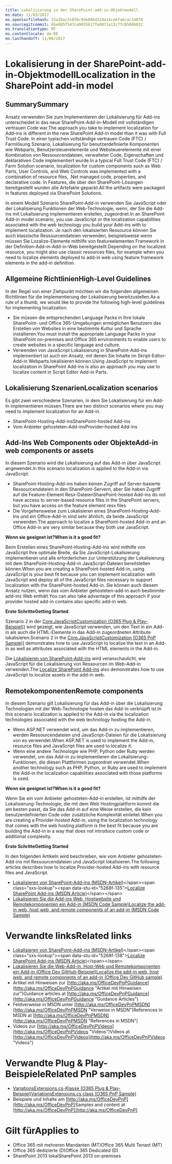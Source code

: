 ```yaml
---
title: Lokalisierung in der SharePoint-add-in-Objektmodell
ms.date: 11/03/2017
ms.openlocfilehash: 33a39ac3c656c9de086432da14ce6fa6cac34870
ms.sourcegitcommit: 65e885f547ca9055617fe0871a13c7fc85086032
ms.translationtype: MT
ms.contentlocale: de-DE
ms.lasthandoff: 11/06/2017
---
```

<a name="localization-in-the-sharepoint-add-in-model"></a><span data-ttu-id="5268f-102">Lokalisierung in der SharePoint-add-in-Objektmodell</span><span class="sxs-lookup"><span data-stu-id="5268f-102">Localization in the SharePoint add-in model</span></span>
===========================================

<a name="summary"></a><span data-ttu-id="5268f-103">Summary</span><span class="sxs-lookup"><span data-stu-id="5268f-103">Summary</span></span>
-------

<span data-ttu-id="5268f-104">Ansatz verwenden Sie zum Implementieren der Lokalisierung für Add-ins unterscheidet in das neue SharePoint-Add-in-Modell mit vollständigen vertrauen Code war.</span><span class="sxs-lookup"><span data-stu-id="5268f-104">The approach you take to implement localization for Add-ins is different in the new SharePoint Add-in model than it was with Full Trust Code.</span></span> <span data-ttu-id="5268f-105">In einer typischen vollständige vertrauen Code (FTC) / Farmlösung Szenario, Lokalisierung für benutzerdefinierte Komponenten wie Webparts, Benutzersteuerelemente und Websteuerelemente mit einer Kombination von Ressourcendateien, verwalteter Code, Eigenschaften und deklarativen Code implementiert wurde.</span><span class="sxs-lookup"><span data-stu-id="5268f-105">In a typical Full Trust Code (FTC) / Farm Solution scenario, localization for custom components such as Web Parts, User Controls, and Web Controls was implemented with a combination of resource files, .Net managed code, properties, and declarative code.</span></span>  <span data-ttu-id="5268f-106">In Features, die über den SharePoint-Lösungen bereitgestellt wurden alle Artefakte gepackt.</span><span class="sxs-lookup"><span data-stu-id="5268f-106">All the artifacts were packaged in features deployed via SharePoint Solutions.</span></span>

<span data-ttu-id="5268f-107">In einem Modell Szenario SharePoint-Add-in verwenden Sie JavaScript oder der Lokalisierung Funktionen der Web-Technologie, wenn, der Sie die Add-ins mit Lokalisierung implementieren erstellen, zugeordnet.</span><span class="sxs-lookup"><span data-stu-id="5268f-107">In an SharePoint Add-in model scenario, you use JavaScript or the localization capabilities associated with the web technology you build your Add-ins with to implement localization.</span></span> <span data-ttu-id="5268f-108">Je nach den lokalisierten Ressource können Sie auch klassische Ressourcendateien verwenden, beispielsweise wenn müssen Sie Lozalize-Elemente mithilfe von featureelementen Framework in der Definition-Add-in-Add-in-Web bereitgestellt.</span><span class="sxs-lookup"><span data-stu-id="5268f-108">Depending on the localized resource, you might also use classic resources files, for example when you need to lozalize elements deployed to add-in web using feature framework elements in the add-in definition.</span></span>

<a name="high-level-guidelines"></a><span data-ttu-id="5268f-109">Allgemeine Richtlinien</span><span class="sxs-lookup"><span data-stu-id="5268f-109">High-Level Guidelines</span></span>
---------------------

<span data-ttu-id="5268f-110">In der Regel von einer Ziehpunkt möchten wir die folgenden allgemeinen Richtlinien für die Implementierung der Lokalisierung bereitzustellen.</span><span class="sxs-lookup"><span data-stu-id="5268f-110">As a rule of a thumb, we would like to provide the following high-level guidelines for implementing localization.</span></span>

- <span data-ttu-id="5268f-111">Sie müssen die entsprechenden Language Packs in Ihre lokale SharePoint- und Office 365-Umgebungen ermöglichen Benutzern das Erstellen von Websites in eine bestimmte Kultur und Sprache installieren.</span><span class="sxs-lookup"><span data-stu-id="5268f-111">You must install the appropriate Language Packs in your SharePoint on-premises and Office 365 environments to enable users to create websites in a specific language and culture.</span></span>
- <span data-ttu-id="5268f-112">Verwenden von JavaScript Lokalisierung in SharePoint-Add-ins implementiert ist auch ein Ansatz, mit denen Sie Inhalte im Skript-Editor-Add-in Webparts lokalisieren können.</span><span class="sxs-lookup"><span data-stu-id="5268f-112">Using JavaScript to implement localization in SharePoint Add-ins is also an approach you may use to localize content in Script Editor Add-in Parts.</span></span> 

<a name="localization-scenarios"></a><span data-ttu-id="5268f-113">Lokalisierung Szenarien</span><span class="sxs-lookup"><span data-stu-id="5268f-113">Localization scenarios</span></span>
----------------------

<span data-ttu-id="5268f-114">Es gibt zwei verschiedene Szenarien, in dem Sie Lokalisierung für ein Add-In implementieren müssen.</span><span class="sxs-lookup"><span data-stu-id="5268f-114">There are two distinct scenarios where you may need to implement localization for an Add-in.</span></span>

- <span data-ttu-id="5268f-115">SharePoint-Hosting-Add-ins</span><span class="sxs-lookup"><span data-stu-id="5268f-115">SharePoint-hosted Add-ins</span></span>
- <span data-ttu-id="5268f-116">Vom Anbieter gehosteten-Add-ins</span><span class="sxs-lookup"><span data-stu-id="5268f-116">Provider-hosted Add-ins</span></span>

<a name="add-in-web-components-or-assets"></a><span data-ttu-id="5268f-117">Add-Ins Web Components oder Objekte</span><span class="sxs-lookup"><span data-stu-id="5268f-117">Add-in web components or assets</span></span>
-------------------------
<span data-ttu-id="5268f-118">In diesem Szenario wird die Lokalisierung auf das Add-in über JavaScript angewendet.</span><span class="sxs-lookup"><span data-stu-id="5268f-118">In this scenario localization is applied to the Add-in via JavaScript.</span></span>

- <span data-ttu-id="5268f-119">SharePoint-Hosting-Add-ins haben keinen Zugriff auf Server-basierte Ressourcendateien in den SharePoint-Servern, aber Sie haben Zugriff auf die Feature-Element Resx-Dateien</span><span class="sxs-lookup"><span data-stu-id="5268f-119">SharePoint-hosted Add-ins do not have access to server-based resource files in the SharePoint servers, but you have access on the feature element resx files</span></span> 
- <span data-ttu-id="5268f-120">Die Vorgehensweise zum Lokalisieren eines SharePoint-Hosting-Add-Ins und ein Office-Add-in sind sehr ähnlich, da beide JavaScript verwenden.</span><span class="sxs-lookup"><span data-stu-id="5268f-120">The approach to localize a SharePoint-hosted Add-in and an Office Add-in are very similar because they both use JavaScript.</span></span>

<span data-ttu-id="5268f-121">**Wenn sie geeignet ist?**</span><span class="sxs-lookup"><span data-stu-id="5268f-121">**When is it a good fit?**</span></span>

<span data-ttu-id="5268f-122">Beim Erstellen eines SharePoint-Hosting-Add-Ins wird mithilfe von JavaScript Ihre optimale Breite, da Sie JavaScript-Lokalisierung implementieren und alle erforderlichen zur Unterstützung der Lokalisierung mit dem SharePoint-Hosting-Add-in JavaScript-Dateien bereitstellen können.</span><span class="sxs-lookup"><span data-stu-id="5268f-122">When you are creating a SharePoint-hosted Add-in, using JavaScript is your best fit because you can implement localization with JavaScript and deploy all of the JavaScript files necessary to support localization with the SharePoint-hosted Add-in.</span></span> <span data-ttu-id="5268f-123">Sie können auch diesem Ansatz nutzen, wenn das vom Anbieter gehosteten-add-in auch bestimmte-add-ins Web enthält.</span><span class="sxs-lookup"><span data-stu-id="5268f-123">You can also take advantage of this approach if your provider hosted add-in contains also specific add-in web.</span></span>

<span data-ttu-id="5268f-124">**Erste Schritte**</span><span class="sxs-lookup"><span data-stu-id="5268f-124">**Getting Started**</span></span>

<span data-ttu-id="5268f-125">Szenario 2 in der [Core.JavaScriptCustomization (O365 Plug & Play-Beispiel))](https://github.com/SharePoint/PnP/tree/master/Samples/Core.JavaScriptCustomization) wird gezeigt, wie JavaScript verwenden, um den Text in ein Add-in als auch die HTML-Elemente in das Add-in zugeordneten Attribute lokalisieren.</span><span class="sxs-lookup"><span data-stu-id="5268f-125">Scenario 2 in the [Core.JavaScriptCustomization (O365 PnP Sample))](https://github.com/SharePoint/PnP/tree/master/Samples/Core.JavaScriptCustomization) demonstrates how to use JavaScript to localize the text in an Add-in as well as attributes associated with the HTML elements in the Add-in.</span></span>

<span data-ttu-id="5268f-126">Die [Lokalisieren von SharePoint-Add-ins](https://msdn.microsoft.com/en-us/library/fp179919(v=office.15).aspx) wird veranschaulicht, wie JavaScript für die Lokalisierung von Ressourcen im Web-Add-in verwenden.</span><span class="sxs-lookup"><span data-stu-id="5268f-126">The [Localize SharePoint Add-ins](https://msdn.microsoft.com/en-us/library/fp179919(v=office.15).aspx) also demonstrates how to use JavaScript to localize assets in the add-in web.</span></span>

<a name="remote-components"></a><span data-ttu-id="5268f-127">Remotekomponenten</span><span class="sxs-lookup"><span data-stu-id="5268f-127">Remote components</span></span>
-------------------------
<span data-ttu-id="5268f-128">In diesem Szenario gilt Lokalisierung für das Add-in über die Lokalisierung Technologien mit der Web-Technologie hosten das Add-in verknüpft ist.</span><span class="sxs-lookup"><span data-stu-id="5268f-128">In this scenario localization is applied to the Add-in via the localization technologies associated with the web technology hosting the Add-in.</span></span>

- <span data-ttu-id="5268f-129">Wenn ASP.NET verwendet wird, um das Add-in zu implementieren, werden Ressourcendateien und JavaScript-Dateien für die Lokalisierung von es verwendet.</span><span class="sxs-lookup"><span data-stu-id="5268f-129">When ASP.NET is used to implement the Add-in, resource files and JavaScript files are used to localize it.</span></span>
- <span data-ttu-id="5268f-130">Wenn eine andere Technologie wie PHP, Python oder Ruby werden verwendet, um das Add-in zu implementieren die Lokalisierung-Funktionen, die diesen Plattformen zugeordnet verwendet.</span><span class="sxs-lookup"><span data-stu-id="5268f-130">When another technology such as PHP, Python, or Ruby are used to implement the Add-in the localization capabilities associated with those platforms is used.</span></span>

<span data-ttu-id="5268f-131">**Wenn sie geeignet ist?**</span><span class="sxs-lookup"><span data-stu-id="5268f-131">**When is it a good fit?**</span></span>

<span data-ttu-id="5268f-132">Wenn Sie ein vom Anbieter gehosteten-Add-in erstellen, ist mithilfe der Lokalisierung-Technologie, die mit dem Web Hostingplattform kommt die am besten passt, da Sie das Add-in auf eine Weise erstellen, die kein benutzerdefinierten Code oder zusätzliche Komplexität einleitet.</span><span class="sxs-lookup"><span data-stu-id="5268f-132">When you are creating a Provider-hosted Add-in, using the localization technology that comes with the web hosting platform is the best fit because you are building the Add-in in a way that does not introduce custom code or additional complexity.</span></span>

<span data-ttu-id="5268f-133">**Erste Schritte**</span><span class="sxs-lookup"><span data-stu-id="5268f-133">**Getting Started**</span></span>

<span data-ttu-id="5268f-134">In den folgenden Artikeln wird beschrieben, wie vom Anbieter gehosteten-Add-ins mit Ressourcendateien und JavaScript lokalisieren.</span><span class="sxs-lookup"><span data-stu-id="5268f-134">The following articles describes how to localize Provider-hosted Add-ins with resource files and JavaScript.</span></span>

- <span data-ttu-id="5268f-135">[Lokalisieren von SharePoint-Add-ins (MSDN-Artikel)](https://msdn.microsoft.com/en-us/library/fp179919(v=office.15).aspx)</span><span class="sxs-lookup"><span data-stu-id="5268f-135">[Localize SharePoint Add-ins (MSDN Article)](https://msdn.microsoft.com/en-us/library/fp179919(v=office.15).aspx)</span></span>
- [<span data-ttu-id="5268f-136">Lokalisieren Sie die Add-ins Web, Hostwebsite und Remotekomponenten ein Add-in (MSDN Code Sample)</span><span class="sxs-lookup"><span data-stu-id="5268f-136">Localize the add-in web, host web, and remote components of an add-in  (MSDN Code Sample)</span></span>](https://code.msdn.microsoft.com/office/SharePoint-2013-Bookstore-328060fc)

<a name="related-links"></a><span data-ttu-id="5268f-137">Verwandte links</span><span class="sxs-lookup"><span data-stu-id="5268f-137">Related links</span></span>
=============

- <span data-ttu-id="5268f-138">[Lokalisieren von SharePoint-Add-ins (MSDN-Artikel)](https://msdn.microsoft.com/en-us/library/fp179919(v=office.15).aspx)</span><span class="sxs-lookup"><span data-stu-id="5268f-138">[Localize SharePoint Add-ins (MSDN Article)](https://msdn.microsoft.com/en-us/library/fp179919(v=office.15).aspx)</span></span>
- [<span data-ttu-id="5268f-139">Lokalisieren Sie die Web-Add-in, Host-Web und Remotekomponenten ein Add-in (Office Dev GitHub-Beispiel)</span><span class="sxs-lookup"><span data-stu-id="5268f-139">Localize the add-in web, host web, and remote components of an add-in  (Office Dev GitHub sample)</span></span>](https://github.com/SharePoint/SharePoint-Add-in-Localization)
- <span data-ttu-id="5268f-140">Artikel mit Hinweisen zur [http://aka.ms/OfficeDevPnPGuidance](http://aka.ms/OfficeDevPnPGuidance "Artikel mit Hinweisen zur")</span><span class="sxs-lookup"><span data-stu-id="5268f-140">Guidance articles at [http://aka.ms/OfficeDevPnPGuidance](http://aka.ms/OfficeDevPnPGuidance "Guidance Articles")</span></span>
- <span data-ttu-id="5268f-141">Feldverweise in MSDN unter [http://aka.ms/OfficeDevPnPMSDN](http://aka.ms/OfficeDevPnPMSDN "Verweise in MSDN")</span><span class="sxs-lookup"><span data-stu-id="5268f-141">References in MSDN at [http://aka.ms/OfficeDevPnPMSDN](http://aka.ms/OfficeDevPnPMSDN "References in MSDN")</span></span>
- <span data-ttu-id="5268f-142">Videos zur [http://aka.ms/OfficeDevPnPVideos](http://aka.ms/OfficeDevPnPVideos "Videos")</span><span class="sxs-lookup"><span data-stu-id="5268f-142">Videos at [http://aka.ms/OfficeDevPnPVideos](http://aka.ms/OfficeDevPnPVideos "Videos")</span></span>

<a name="related-pnp-samples"></a><span data-ttu-id="5268f-143">Verwandte Plug & Play-Beispiele</span><span class="sxs-lookup"><span data-stu-id="5268f-143">Related PnP samples</span></span>
===================

- [<span data-ttu-id="5268f-144">VariationsExtensions.cs-Klasse (O365 Plug & Play-Beispiel)</span><span class="sxs-lookup"><span data-stu-id="5268f-144">VariationsExtensions.cs class (O365 PnP Sample)</span></span>](https://github.com/SharePoint/PnP-Sites-Core/tree/master/Core/OfficeDevPnP.Core/AppModelExtensions/VariationExtensions.cs)
- <span data-ttu-id="5268f-145">Beispiele und Inhalte am [http://aka.ms/OfficeDevPnP](http://aka.ms/OfficeDevPnP)</span><span class="sxs-lookup"><span data-stu-id="5268f-145">Samples and content at [http://aka.ms/OfficeDevPnP](http://aka.ms/OfficeDevPnP)</span></span>

<a name="applies-to"></a><span data-ttu-id="5268f-146">Gilt für</span><span class="sxs-lookup"><span data-stu-id="5268f-146">Applies to</span></span>
==========
- <span data-ttu-id="5268f-147">Office 365 mit mehreren Mandanten (MT)</span><span class="sxs-lookup"><span data-stu-id="5268f-147">Office 365 Multi Tenant (MT)</span></span>
- <span data-ttu-id="5268f-148">Office 365 dedizierte (D)</span><span class="sxs-lookup"><span data-stu-id="5268f-148">Office 365 Dedicated (D)</span></span>
- <span data-ttu-id="5268f-149">SharePoint 2013 lokal</span><span class="sxs-lookup"><span data-stu-id="5268f-149">SharePoint 2013 on-premises</span></span>
